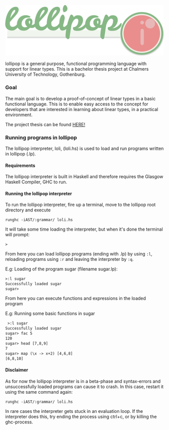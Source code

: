 ![lollipop logo](logo.png)

lollipop is a general purpose, functional programming language with support for linear types. This is a bachelor thesis project at Chalmers University of Technology, Gothenburg.

### Goal
The main goal is to develop a proof-of-concept of linear types in a basic functional language. This is to enable easy access to the concept for developers that are interested in learning about linear types, in a practical environment.

The project thesis can be found [HERE!](https://github.com/m0ar/lollipop/blob/develop/Lollipop_publish.pdf)

### Running programs in lollipop
The lollipop interpreter, loli, (loli.hs) is used to load and run programs written in lollipop (.lp).

#### Requirements
The lollipop interpreter is built in Haskell and therefore requires the Glasgow Haskell Compiler, GHC to run.

#### Running the lollipop interpreter
To run the lollipop interpreter, fire up a terminal, move to the lollipop root directory and execute

    runghc -iAST/:grammar/ loli.hs

It will take some time loading the interpreter, but when it's done the terminal will prompt:

    >

From here you can load lollipop programs (ending with .lp) by using `:l`, reloading programs using `:r` and leaving the interpreter by `:q`.

E.g: Loading of the program sugar (filename sugar.lp):

    >:l sugar
    Successfully loaded sugar
    sugar>

From here you can execute functions and expressions in the loaded program

E.g: Running some basic functions in sugar

     >:l sugar
    Successfully loaded sugar
    sugar> fac 5
    120
    sugar> head [7,8,9]
    7
    sugar> map (\x -> x+2) [4,6,8]
    [6,8,10]

#### Disclaimer
As for now the lollipop interpreter is in a beta-phase and syntax-errors and unsuccessfully loaded programs can cause it to crash. In this case, restart it using the same command again:

    runghc -iAST/:grammar/ loli.hs

In rare cases the interpreter gets stuck in an evaluation loop. If the interpreter does this, try ending the process using ctrl+c, or by killing the ghc-process.

